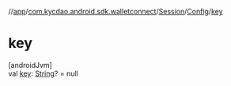 //[app](../../../../index.md)/[com.kycdao.android.sdk.walletconnect](../../index.md)/[Session](../index.md)/[Config](index.md)/[key](key.md)

# key

[androidJvm]\
val [key](key.md): [String](https://kotlinlang.org/api/latest/jvm/stdlib/kotlin/-string/index.html)? = null
